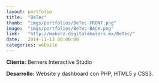 ```yaml
---
layout:	portfolio
title:	"BeTec"
thumb:	"imgs/portfolios/BeTec-FRONT.png"
image:  "imgs/portfolios/BeTec-BACK.png"
link:   "http://makerz.digitaldealers.mx/BeTec/"
date:   2014-11-13 00:00:00
categories: website
---
```


**Cliente:** Berners Interactive Studio

**Desarrollo:** Website y dashboard con PHP, HTML5 y CSS3.